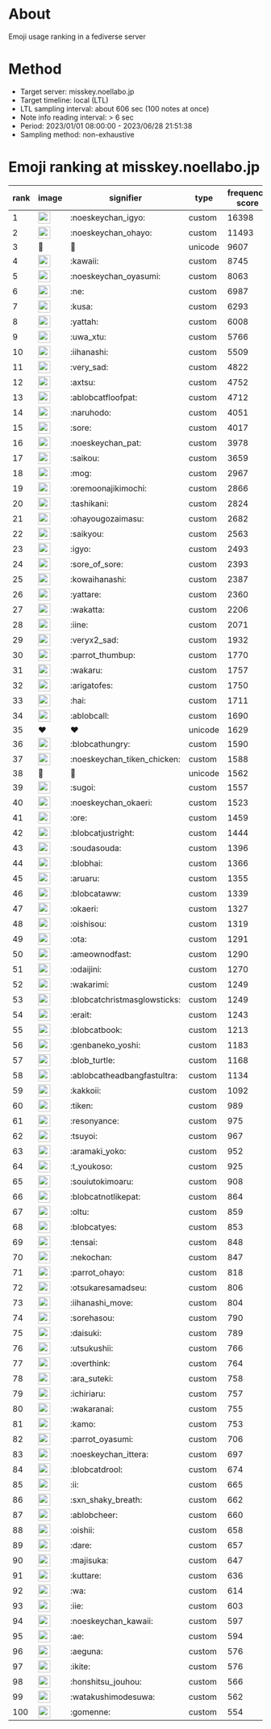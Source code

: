 # About
Emoji usage ranking in a fediverse server

# Method
- Target server: misskey.noellabo.jp
- Target timeline: local (LTL)
- LTL sampling interval: about 606 sec (100 notes at once)
- Note info reading interval: > 6 sec
- Period: 2023/01/01 08:00:00 - 2023/06/28 21:51:38 
- Sampling method: non-exhaustive

# Emoji ranking at misskey.noellabo.jp

|rank|image|signifier|type|frequency score|
|----|----|----|----|----|
|1|<img height="24" src="https://misskey.noellabo.jp/emoji/noeskeychan_igyo.webp">|:noeskeychan_igyo:|custom|16398|
|2|<img height="24" src="https://misskey.noellabo.jp/emoji/noeskeychan_ohayo.webp">|:noeskeychan_ohayo:|custom|11493|
|3|🎉|🎉|unicode|9607|
|4|<img height="24" src="https://misskey.noellabo.jp/emoji/kawaii.webp">|:kawaii:|custom|8745|
|5|<img height="24" src="https://misskey.noellabo.jp/emoji/noeskeychan_oyasumi.webp">|:noeskeychan_oyasumi:|custom|8063|
|6|<img height="24" src="https://misskey.noellabo.jp/emoji/ne.webp">|:ne:|custom|6987|
|7|<img height="24" src="https://misskey.noellabo.jp/emoji/kusa.webp">|:kusa:|custom|6293|
|8|<img height="24" src="https://misskey.noellabo.jp/emoji/yattah.webp">|:yattah:|custom|6008|
|9|<img height="24" src="https://misskey.noellabo.jp/emoji/uwa_xtu.webp">|:uwa_xtu:|custom|5766|
|10|<img height="24" src="https://misskey.noellabo.jp/emoji/iihanashi.webp">|:iihanashi:|custom|5509|
|11|<img height="24" src="https://misskey.noellabo.jp/emoji/very_sad.webp">|:very_sad:|custom|4822|
|12|<img height="24" src="https://misskey.noellabo.jp/emoji/axtsu.webp">|:axtsu:|custom|4752|
|13|<img height="24" src="https://misskey.noellabo.jp/emoji/ablobcatfloofpat.webp">|:ablobcatfloofpat:|custom|4712|
|14|<img height="24" src="https://misskey.noellabo.jp/emoji/naruhodo.webp">|:naruhodo:|custom|4051|
|15|<img height="24" src="https://misskey.noellabo.jp/emoji/sore.webp">|:sore:|custom|4017|
|16|<img height="24" src="https://misskey.noellabo.jp/emoji/noeskeychan_pat.webp">|:noeskeychan_pat:|custom|3978|
|17|<img height="24" src="https://misskey.noellabo.jp/emoji/saikou.webp">|:saikou:|custom|3659|
|18|<img height="24" src="https://misskey.noellabo.jp/emoji/mog.webp">|:mog:|custom|2967|
|19|<img height="24" src="https://misskey.noellabo.jp/emoji/oremoonajikimochi.webp">|:oremoonajikimochi:|custom|2866|
|20|<img height="24" src="https://misskey.noellabo.jp/emoji/tashikani.webp">|:tashikani:|custom|2824|
|21|<img height="24" src="https://misskey.noellabo.jp/emoji/ohayougozaimasu.webp">|:ohayougozaimasu:|custom|2682|
|22|<img height="24" src="https://misskey.noellabo.jp/emoji/saikyou.webp">|:saikyou:|custom|2563|
|23|<img height="24" src="https://misskey.noellabo.jp/emoji/igyo.webp">|:igyo:|custom|2493|
|24|<img height="24" src="https://misskey.noellabo.jp/emoji/sore_of_sore.webp">|:sore_of_sore:|custom|2393|
|25|<img height="24" src="https://misskey.noellabo.jp/emoji/kowaihanashi.webp">|:kowaihanashi:|custom|2387|
|26|<img height="24" src="https://misskey.noellabo.jp/emoji/yattare.webp">|:yattare:|custom|2360|
|27|<img height="24" src="https://misskey.noellabo.jp/emoji/wakatta.webp">|:wakatta:|custom|2206|
|28|<img height="24" src="https://misskey.noellabo.jp/emoji/iine.webp">|:iine:|custom|2071|
|29|<img height="24" src="https://misskey.noellabo.jp/emoji/veryx2_sad.webp">|:veryx2_sad:|custom|1932|
|30|<img height="24" src="https://misskey.noellabo.jp/emoji/parrot_thumbup.webp">|:parrot_thumbup:|custom|1770|
|31|<img height="24" src="https://misskey.noellabo.jp/emoji/wakaru.webp">|:wakaru:|custom|1757|
|32|<img height="24" src="https://misskey.noellabo.jp/emoji/arigatofes.webp">|:arigatofes:|custom|1750|
|33|<img height="24" src="https://misskey.noellabo.jp/emoji/hai.webp">|:hai:|custom|1711|
|34|<img height="24" src="https://misskey.noellabo.jp/emoji/ablobcall.webp">|:ablobcall:|custom|1690|
|35|❤|❤|unicode|1629|
|36|<img height="24" src="https://misskey.noellabo.jp/emoji/blobcathungry.webp">|:blobcathungry:|custom|1590|
|37|<img height="24" src="https://misskey.noellabo.jp/emoji/noeskeychan_tiken_chicken.webp">|:noeskeychan_tiken_chicken:|custom|1588|
|38|🍗|🍗|unicode|1562|
|39|<img height="24" src="https://misskey.noellabo.jp/emoji/sugoi.webp">|:sugoi:|custom|1557|
|40|<img height="24" src="https://misskey.noellabo.jp/emoji/noeskeychan_okaeri.webp">|:noeskeychan_okaeri:|custom|1523|
|41|<img height="24" src="https://misskey.noellabo.jp/emoji/ore.webp">|:ore:|custom|1459|
|42|<img height="24" src="https://misskey.noellabo.jp/emoji/blobcatjustright.webp">|:blobcatjustright:|custom|1444|
|43|<img height="24" src="https://misskey.noellabo.jp/emoji/soudasouda.webp">|:soudasouda:|custom|1396|
|44|<img height="24" src="https://misskey.noellabo.jp/emoji/blobhai.webp">|:blobhai:|custom|1366|
|45|<img height="24" src="https://misskey.noellabo.jp/emoji/aruaru.webp">|:aruaru:|custom|1355|
|46|<img height="24" src="https://misskey.noellabo.jp/emoji/blobcataww.webp">|:blobcataww:|custom|1339|
|47|<img height="24" src="https://misskey.noellabo.jp/emoji/okaeri.webp">|:okaeri:|custom|1327|
|48|<img height="24" src="https://misskey.noellabo.jp/emoji/oishisou.webp">|:oishisou:|custom|1319|
|49|<img height="24" src="https://misskey.noellabo.jp/emoji/ota.webp">|:ota:|custom|1291|
|50|<img height="24" src="https://misskey.noellabo.jp/emoji/ameownodfast.webp">|:ameownodfast:|custom|1290|
|51|<img height="24" src="https://misskey.noellabo.jp/emoji/odaijini.webp">|:odaijini:|custom|1270|
|52|<img height="24" src="https://misskey.noellabo.jp/emoji/wakarimi.webp">|:wakarimi:|custom|1249|
|53|<img height="24" src="https://misskey.noellabo.jp/emoji/blobcatchristmasglowsticks.webp">|:blobcatchristmasglowsticks:|custom|1249|
|54|<img height="24" src="https://misskey.noellabo.jp/emoji/erait.webp">|:erait:|custom|1243|
|55|<img height="24" src="https://misskey.noellabo.jp/emoji/blobcatbook.webp">|:blobcatbook:|custom|1213|
|56|<img height="24" src="https://misskey.noellabo.jp/emoji/genbaneko_yoshi.webp">|:genbaneko_yoshi:|custom|1183|
|57|<img height="24" src="https://misskey.noellabo.jp/emoji/blob_turtle.webp">|:blob_turtle:|custom|1168|
|58|<img height="24" src="https://misskey.noellabo.jp/emoji/ablobcatheadbangfastultra.webp">|:ablobcatheadbangfastultra:|custom|1134|
|59|<img height="24" src="https://misskey.noellabo.jp/emoji/kakkoii.webp">|:kakkoii:|custom|1092|
|60|<img height="24" src="https://misskey.noellabo.jp/emoji/tiken.webp">|:tiken:|custom|989|
|61|<img height="24" src="https://misskey.noellabo.jp/emoji/resonyance.webp">|:resonyance:|custom|975|
|62|<img height="24" src="https://misskey.noellabo.jp/emoji/tsuyoi.webp">|:tsuyoi:|custom|967|
|63|<img height="24" src="https://misskey.noellabo.jp/emoji/aramaki_yoko.webp">|:aramaki_yoko:|custom|952|
|64|<img height="24" src="https://misskey.noellabo.jp/emoji/t_youkoso.webp">|:t_youkoso:|custom|925|
|65|<img height="24" src="https://misskey.noellabo.jp/emoji/souiutokimoaru.webp">|:souiutokimoaru:|custom|908|
|66|<img height="24" src="https://misskey.noellabo.jp/emoji/blobcatnotlikepat.webp">|:blobcatnotlikepat:|custom|864|
|67|<img height="24" src="https://misskey.noellabo.jp/emoji/oltu.webp">|:oltu:|custom|859|
|68|<img height="24" src="https://misskey.noellabo.jp/emoji/blobcatyes.webp">|:blobcatyes:|custom|853|
|69|<img height="24" src="https://misskey.noellabo.jp/emoji/tensai.webp">|:tensai:|custom|848|
|70|<img height="24" src="https://misskey.noellabo.jp/emoji/nekochan.webp">|:nekochan:|custom|847|
|71|<img height="24" src="https://misskey.noellabo.jp/emoji/parrot_ohayo.webp">|:parrot_ohayo:|custom|818|
|72|<img height="24" src="https://misskey.noellabo.jp/emoji/otsukaresamadseu.webp">|:otsukaresamadseu:|custom|806|
|73|<img height="24" src="https://misskey.noellabo.jp/emoji/iihanashi_move.webp">|:iihanashi_move:|custom|804|
|74|<img height="24" src="https://misskey.noellabo.jp/emoji/sorehasou.webp">|:sorehasou:|custom|790|
|75|<img height="24" src="https://misskey.noellabo.jp/emoji/daisuki.webp">|:daisuki:|custom|789|
|76|<img height="24" src="https://misskey.noellabo.jp/emoji/utsukushii.webp">|:utsukushii:|custom|766|
|77|<img height="24" src="https://misskey.noellabo.jp/emoji/overthink.webp">|:overthink:|custom|764|
|78|<img height="24" src="https://misskey.noellabo.jp/emoji/ara_suteki.webp">|:ara_suteki:|custom|758|
|79|<img height="24" src="https://misskey.noellabo.jp/emoji/ichiriaru.webp">|:ichiriaru:|custom|757|
|80|<img height="24" src="https://misskey.noellabo.jp/emoji/wakaranai.webp">|:wakaranai:|custom|755|
|81|<img height="24" src="https://misskey.noellabo.jp/emoji/kamo.webp">|:kamo:|custom|753|
|82|<img height="24" src="https://misskey.noellabo.jp/emoji/parrot_oyasumi.webp">|:parrot_oyasumi:|custom|706|
|83|<img height="24" src="https://misskey.noellabo.jp/emoji/noeskeychan_ittera.webp">|:noeskeychan_ittera:|custom|697|
|84|<img height="24" src="https://misskey.noellabo.jp/emoji/blobcatdrool.webp">|:blobcatdrool:|custom|674|
|85|<img height="24" src="https://misskey.noellabo.jp/emoji/ii.webp">|:ii:|custom|665|
|86|<img height="24" src="https://misskey.noellabo.jp/emoji/sxn_shaky_breath.webp">|:sxn_shaky_breath:|custom|662|
|87|<img height="24" src="https://misskey.noellabo.jp/emoji/ablobcheer.webp">|:ablobcheer:|custom|660|
|88|<img height="24" src="https://misskey.noellabo.jp/emoji/oishii.webp">|:oishii:|custom|658|
|89|<img height="24" src="https://misskey.noellabo.jp/emoji/dare.webp">|:dare:|custom|657|
|90|<img height="24" src="https://misskey.noellabo.jp/emoji/majisuka.webp">|:majisuka:|custom|647|
|91|<img height="24" src="https://misskey.noellabo.jp/emoji/kuttare.webp">|:kuttare:|custom|636|
|92|<img height="24" src="https://misskey.noellabo.jp/emoji/wa.webp">|:wa:|custom|614|
|93|<img height="24" src="https://misskey.noellabo.jp/emoji/iie.webp">|:iie:|custom|603|
|94|<img height="24" src="https://misskey.noellabo.jp/emoji/noeskeychan_kawaii.webp">|:noeskeychan_kawaii:|custom|597|
|95|<img height="24" src="https://misskey.noellabo.jp/emoji/ae.webp">|:ae:|custom|594|
|96|<img height="24" src="https://misskey.noellabo.jp/emoji/aeguna.webp">|:aeguna:|custom|576|
|97|<img height="24" src="https://misskey.noellabo.jp/emoji/ikite.webp">|:ikite:|custom|576|
|98|<img height="24" src="https://misskey.noellabo.jp/emoji/honshitsu_jouhou.webp">|:honshitsu_jouhou:|custom|566|
|99|<img height="24" src="https://misskey.noellabo.jp/emoji/watakushimodesuwa.webp">|:watakushimodesuwa:|custom|562|
|100|<img height="24" src="https://misskey.noellabo.jp/emoji/gomenne.webp">|:gomenne:|custom|554|
